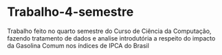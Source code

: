 # Trabalho-4-semestre
Trabalho feito no quarto semestre do Curso de Ciência da Computação, fazendo tratamento de dados e analise introdutória a respeito do impacto da Gasolina Comum nos índices de IPCA do Brasil
